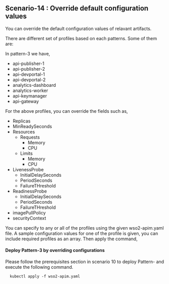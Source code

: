 ## Scenario-14 : Override default configuration values

You can override the default configuration values of relavant artifacts.

There are different set of profiles based on each patterns. Some of them are:

In pattern-3 we have,

* api-publisher-1
* api-publisher-2
* api-devportal-1
* api-devportal-2
* analytics-dashboard
* analytics-worker
* api-keymanager
* api-gateway

For the above profiles, you can override the fields such as,

* Replicas
* MinReadySeconds
* Resources 
  * Requests 
    * Memory 
    * CPU
  * Limits 
    * Memory 
    * CPU
* LivenessProbe
  - InitialDelaySeconds
  - PeriodSeconds
  - FailureTHreshold
* ReadinessProbe
  - InitialDelaySeconds
  - PeriodSeconds
  - FailureTHreshold
* imagePullPolicy
* securityContext

You can specify to any or all of the profiles using the given wso2-apim.yaml file. A sample configuration values for one of the profile is given, you can include required profiles as an array. Then apply the command,

#### Deploy Pattern-3 by overriding configurations

Please follow the prerequisites section in scenario 10 to deploy Pattern- and execute the following command.

```
  kubectl apply -f wso2-apim.yaml
```
